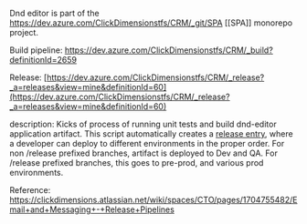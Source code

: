 
Dnd editor is part of the https://dev.azure.com/ClickDimensionstfs/CRM/_git/SPA [[SPA]] monorepo project.

Build pipeline: https://dev.azure.com/ClickDimensionstfs/CRM/_build?definitionId=2659

Release:  [https://dev.azure.com/ClickDimensionstfs/CRM/_release?_a=releases&view=mine&definitionId=60](https://dev.azure.com/ClickDimensionstfs/CRM/_release?_a=releases&view=mine&definitionId=60)


description: Kicks of process of running unit tests and build dnd-editor application artifact. This script automatically creates a [release entry](https://dev.azure.com/ClickDimensionstfs/CRM/_release?_a=releases&view=mine&definitionId=60 "https://dev.azure.com/ClickDimensionstfs/CRM/_release?_a=releases&view=mine&definitionId=60"), where a developer can deploy to different environments in the proper order. For non /release prefixed branches, artifact is deployed to Dev and QA. For /release prefixed branches, this goes to pre-prod, and various prod environments.


Reference: https://clickdimensions.atlassian.net/wiki/spaces/CTO/pages/1704755482/Email+and+Messaging+-+Release+Pipelines
